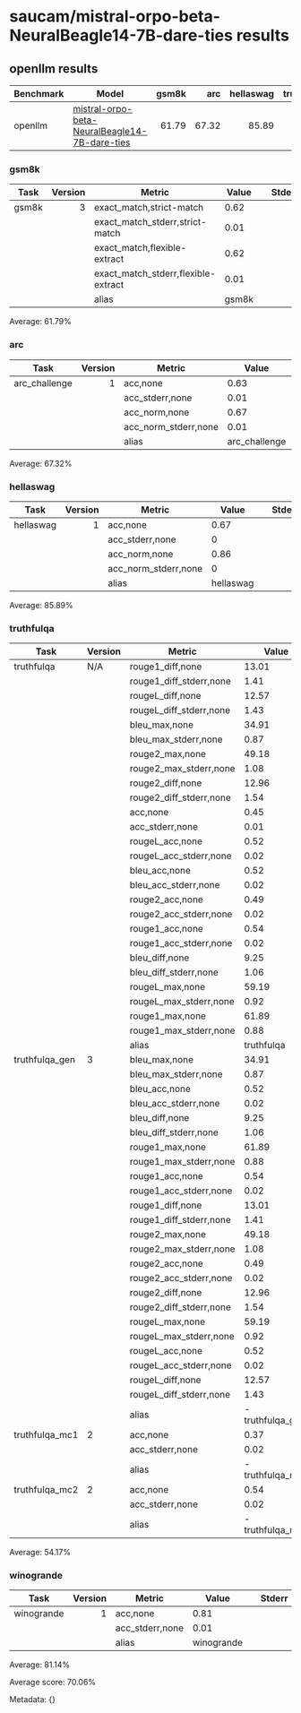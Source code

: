 # saucam/mistral-orpo-beta-NeuralBeagle14-7B-dare-ties results

## openllm results 

 |Benchmark|                                                           Model                                                            |gsm8k| arc |hellaswag|truthfulqa|winogrande|Average|
|---------|----------------------------------------------------------------------------------------------------------------------------|----:|----:|--------:|---------:|---------:|------:|
|openllm  |[mistral-orpo-beta-NeuralBeagle14-7B-dare-ties](https://huggingface.co/saucam/mistral-orpo-beta-NeuralBeagle14-7B-dare-ties)|61.79|67.32|    85.89|     54.17|     81.14|  70.06|

### gsm8k
|Task |Version|              Metric               |Value|   |Stderr|
|-----|------:|-----------------------------------|-----|---|------|
|gsm8k|      3|exact_match,strict-match           | 0.62|   |      |
|     |       |exact_match_stderr,strict-match    | 0.01|   |      |
|     |       |exact_match,flexible-extract       | 0.62|   |      |
|     |       |exact_match_stderr,flexible-extract| 0.01|   |      |
|     |       |alias                              |gsm8k|   |      |

Average: 61.79%

### arc
|    Task     |Version|       Metric       |    Value    |   |Stderr|
|-------------|------:|--------------------|-------------|---|------|
|arc_challenge|      1|acc,none            |         0.63|   |      |
|             |       |acc_stderr,none     |         0.01|   |      |
|             |       |acc_norm,none       |         0.67|   |      |
|             |       |acc_norm_stderr,none|         0.01|   |      |
|             |       |alias               |arc_challenge|   |      |

Average: 67.32%

### hellaswag
|  Task   |Version|       Metric       |  Value  |   |Stderr|
|---------|------:|--------------------|---------|---|------|
|hellaswag|      1|acc,none            |     0.67|   |      |
|         |       |acc_stderr,none     |        0|   |      |
|         |       |acc_norm,none       |     0.86|   |      |
|         |       |acc_norm_stderr,none|        0|   |      |
|         |       |alias               |hellaswag|   |      |

Average: 85.89%

### truthfulqa
|     Task     |Version|        Metric         |      Value      |   |Stderr|
|--------------|-------|-----------------------|-----------------|---|------|
|truthfulqa    |N/A    |rouge1_diff,none       |            13.01|   |      |
|              |       |rouge1_diff_stderr,none|             1.41|   |      |
|              |       |rougeL_diff,none       |            12.57|   |      |
|              |       |rougeL_diff_stderr,none|             1.43|   |      |
|              |       |bleu_max,none          |            34.91|   |      |
|              |       |bleu_max_stderr,none   |             0.87|   |      |
|              |       |rouge2_max,none        |            49.18|   |      |
|              |       |rouge2_max_stderr,none |             1.08|   |      |
|              |       |rouge2_diff,none       |            12.96|   |      |
|              |       |rouge2_diff_stderr,none|             1.54|   |      |
|              |       |acc,none               |             0.45|   |      |
|              |       |acc_stderr,none        |             0.01|   |      |
|              |       |rougeL_acc,none        |             0.52|   |      |
|              |       |rougeL_acc_stderr,none |             0.02|   |      |
|              |       |bleu_acc,none          |             0.52|   |      |
|              |       |bleu_acc_stderr,none   |             0.02|   |      |
|              |       |rouge2_acc,none        |             0.49|   |      |
|              |       |rouge2_acc_stderr,none |             0.02|   |      |
|              |       |rouge1_acc,none        |             0.54|   |      |
|              |       |rouge1_acc_stderr,none |             0.02|   |      |
|              |       |bleu_diff,none         |             9.25|   |      |
|              |       |bleu_diff_stderr,none  |             1.06|   |      |
|              |       |rougeL_max,none        |            59.19|   |      |
|              |       |rougeL_max_stderr,none |             0.92|   |      |
|              |       |rouge1_max,none        |            61.89|   |      |
|              |       |rouge1_max_stderr,none |             0.88|   |      |
|              |       |alias                  |truthfulqa       |   |      |
|truthfulqa_gen|      3|bleu_max,none          |            34.91|   |      |
|              |       |bleu_max_stderr,none   |             0.87|   |      |
|              |       |bleu_acc,none          |             0.52|   |      |
|              |       |bleu_acc_stderr,none   |             0.02|   |      |
|              |       |bleu_diff,none         |             9.25|   |      |
|              |       |bleu_diff_stderr,none  |             1.06|   |      |
|              |       |rouge1_max,none        |            61.89|   |      |
|              |       |rouge1_max_stderr,none |             0.88|   |      |
|              |       |rouge1_acc,none        |             0.54|   |      |
|              |       |rouge1_acc_stderr,none |             0.02|   |      |
|              |       |rouge1_diff,none       |            13.01|   |      |
|              |       |rouge1_diff_stderr,none|             1.41|   |      |
|              |       |rouge2_max,none        |            49.18|   |      |
|              |       |rouge2_max_stderr,none |             1.08|   |      |
|              |       |rouge2_acc,none        |             0.49|   |      |
|              |       |rouge2_acc_stderr,none |             0.02|   |      |
|              |       |rouge2_diff,none       |            12.96|   |      |
|              |       |rouge2_diff_stderr,none|             1.54|   |      |
|              |       |rougeL_max,none        |            59.19|   |      |
|              |       |rougeL_max_stderr,none |             0.92|   |      |
|              |       |rougeL_acc,none        |             0.52|   |      |
|              |       |rougeL_acc_stderr,none |             0.02|   |      |
|              |       |rougeL_diff,none       |            12.57|   |      |
|              |       |rougeL_diff_stderr,none|             1.43|   |      |
|              |       |alias                  | - truthfulqa_gen|   |      |
|truthfulqa_mc1|      2|acc,none               |             0.37|   |      |
|              |       |acc_stderr,none        |             0.02|   |      |
|              |       |alias                  | - truthfulqa_mc1|   |      |
|truthfulqa_mc2|      2|acc,none               |             0.54|   |      |
|              |       |acc_stderr,none        |             0.02|   |      |
|              |       |alias                  | - truthfulqa_mc2|   |      |

Average: 54.17%

### winogrande
|   Task   |Version|    Metric     |  Value   |   |Stderr|
|----------|------:|---------------|----------|---|------|
|winogrande|      1|acc,none       |      0.81|   |      |
|          |       |acc_stderr,none|      0.01|   |      |
|          |       |alias          |winogrande|   |      |

Average: 81.14%

Average score: 70.06%

Metadata: {}

